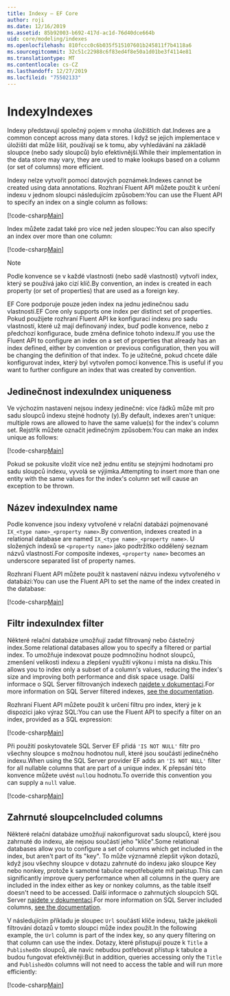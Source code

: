 ```yaml
---
title: Indexy – EF Core
author: roji
ms.date: 12/16/2019
ms.assetid: 85b92003-b692-417d-ac1d-76d40dce664b
uid: core/modeling/indexes
ms.openlocfilehash: 810fccc0c6b035f515107601b245811f7b4118a6
ms.sourcegitcommit: 32c51c22988c6f83ed4f8e50a1d01be3f4114e81
ms.translationtype: MT
ms.contentlocale: cs-CZ
ms.lasthandoff: 12/27/2019
ms.locfileid: "75502133"
---
```

# <a name="indexes"></a><span data-ttu-id="c2252-102">Indexy</span><span class="sxs-lookup"><span data-stu-id="c2252-102">Indexes</span></span>

<span data-ttu-id="c2252-103">Indexy představují společný pojem v mnoha úložištích dat.</span><span class="sxs-lookup"><span data-stu-id="c2252-103">Indexes are a common concept across many data stores.</span></span> <span data-ttu-id="c2252-104">I když se jejich implementace v úložišti dat může lišit, používají se k tomu, aby vyhledávání na základě sloupce (nebo sady sloupců) bylo efektivnější.</span><span class="sxs-lookup"><span data-stu-id="c2252-104">While their implementation in the data store may vary, they are used to make lookups based on a column (or set of columns) more efficient.</span></span>

<span data-ttu-id="c2252-105">Indexy nelze vytvořit pomocí datových poznámek.</span><span class="sxs-lookup"><span data-stu-id="c2252-105">Indexes cannot be created using data annotations.</span></span> <span data-ttu-id="c2252-106">Rozhraní Fluent API můžete použít k určení indexu v jednom sloupci následujícím způsobem:</span><span class="sxs-lookup"><span data-stu-id="c2252-106">You can use the Fluent API to specify an index on a single column as follows:</span></span>

[!code-csharp[Main](../../../samples/core/Modeling/FluentAPI/Index.cs?name=Index&highlight=4)]

<span data-ttu-id="c2252-107">Index můžete zadat také pro více než jeden sloupec:</span><span class="sxs-lookup"><span data-stu-id="c2252-107">You can also specify an index over more than one column:</span></span>

[!code-csharp[Main](../../../samples/core/Modeling/FluentAPI/IndexComposite.cs?name=Composite&highlight=4)]

> [!NOTE]
> <span data-ttu-id="c2252-108">Podle konvence se v každé vlastnosti (nebo sadě vlastností) vytvoří index, který se používá jako cizí klíč.</span><span class="sxs-lookup"><span data-stu-id="c2252-108">By convention, an index is created in each property (or set of properties) that are used as a foreign key.</span></span>
>
> <span data-ttu-id="c2252-109">EF Core podporuje pouze jeden index na jednu jedinečnou sadu vlastností.</span><span class="sxs-lookup"><span data-stu-id="c2252-109">EF Core only supports one index per distinct set of properties.</span></span> <span data-ttu-id="c2252-110">Pokud použijete rozhraní Fluent API ke konfiguraci indexu pro sadu vlastností, které už mají definovaný index, buď podle konvence, nebo z předchozí konfigurace, bude změna definice tohoto indexu.</span><span class="sxs-lookup"><span data-stu-id="c2252-110">If you use the Fluent API to configure an index on a set of properties that already has an index defined, either by convention or previous configuration, then you will be changing the definition of that index.</span></span> <span data-ttu-id="c2252-111">To je užitečné, pokud chcete dále konfigurovat index, který byl vytvořen pomocí konvence.</span><span class="sxs-lookup"><span data-stu-id="c2252-111">This is useful if you want to further configure an index that was created by convention.</span></span>

## <a name="index-uniqueness"></a><span data-ttu-id="c2252-112">Jedinečnost indexu</span><span class="sxs-lookup"><span data-stu-id="c2252-112">Index uniqueness</span></span>

<span data-ttu-id="c2252-113">Ve výchozím nastavení nejsou indexy jedinečné: více řádků může mít pro sadu sloupců indexu stejné hodnoty (y).</span><span class="sxs-lookup"><span data-stu-id="c2252-113">By default, indexes aren't unique: multiple rows are allowed to have the same value(s) for the index's column set.</span></span> <span data-ttu-id="c2252-114">Rejstřík můžete označit jedinečným způsobem:</span><span class="sxs-lookup"><span data-stu-id="c2252-114">You can make an index unique as follows:</span></span>

[!code-csharp[Main](../../../samples/core/Modeling/FluentAPI/IndexUnique.cs?name=IndexUnique&highlight=5)]

<span data-ttu-id="c2252-115">Pokud se pokusíte vložit více než jednu entitu se stejnými hodnotami pro sadu sloupců indexu, vyvolá se výjimka.</span><span class="sxs-lookup"><span data-stu-id="c2252-115">Attempting to insert more than one entity with the same values for the index's column set will cause an exception to be thrown.</span></span>

## <a name="index-name"></a><span data-ttu-id="c2252-116">Název indexu</span><span class="sxs-lookup"><span data-stu-id="c2252-116">Index name</span></span>

<span data-ttu-id="c2252-117">Podle konvence jsou indexy vytvořené v relační databázi pojmenované `IX_<type name>_<property name>`.</span><span class="sxs-lookup"><span data-stu-id="c2252-117">By convention, indexes created in a relational database are named `IX_<type name>_<property name>`.</span></span> <span data-ttu-id="c2252-118">U složených indexů se `<property name>` jako podtržítko oddělený seznam názvů vlastností.</span><span class="sxs-lookup"><span data-stu-id="c2252-118">For composite indexes, `<property name>` becomes an underscore separated list of property names.</span></span>

<span data-ttu-id="c2252-119">Rozhraní Fluent API můžete použít k nastavení názvu indexu vytvořeného v databázi:</span><span class="sxs-lookup"><span data-stu-id="c2252-119">You can use the Fluent API to set the name of the index created in the database:</span></span>

[!code-csharp[Main](../../../samples/core/Modeling/FluentAPI/IndexName.cs?name=IndexName&highlight=5)]

## <a name="index-filter"></a><span data-ttu-id="c2252-120">Filtr indexu</span><span class="sxs-lookup"><span data-stu-id="c2252-120">Index filter</span></span>

<span data-ttu-id="c2252-121">Některé relační databáze umožňují zadat filtrovaný nebo částečný index.</span><span class="sxs-lookup"><span data-stu-id="c2252-121">Some relational databases allow you to specify a filtered or partial index.</span></span> <span data-ttu-id="c2252-122">To umožňuje indexovat pouze podmnožinu hodnot sloupců, zmenšení velikosti indexu a zlepšení využití výkonu i místa na disku.</span><span class="sxs-lookup"><span data-stu-id="c2252-122">This allows you to index only a subset of a column's values, reducing the index's size and improving both performance and disk space usage.</span></span> <span data-ttu-id="c2252-123">Další informace o SQL Server filtrovaných indexech [najdete v dokumentaci](https://docs.microsoft.com/sql/relational-databases/indexes/create-filtered-indexes).</span><span class="sxs-lookup"><span data-stu-id="c2252-123">For more information on SQL Server filtered indexes, [see the documentation](https://docs.microsoft.com/sql/relational-databases/indexes/create-filtered-indexes).</span></span>

<span data-ttu-id="c2252-124">Rozhraní Fluent API můžete použít k určení filtru pro index, který je k dispozici jako výraz SQL:</span><span class="sxs-lookup"><span data-stu-id="c2252-124">You can use the Fluent API to specify a filter on an index, provided as a SQL expression:</span></span>

[!code-csharp[Main](../../../samples/core/Modeling/FluentAPI/IndexFilter.cs?name=IndexFilter&highlight=5)]

<span data-ttu-id="c2252-125">Při použití poskytovatele SQL Server EF přidá `'IS NOT NULL'` filtr pro všechny sloupce s možnou hodnotou null, které jsou součástí jedinečného indexu.</span><span class="sxs-lookup"><span data-stu-id="c2252-125">When using the SQL Server provider EF adds an `'IS NOT NULL'` filter for all nullable columns that are part of a unique index.</span></span> <span data-ttu-id="c2252-126">K přepsání této konvence můžete uvést `null`ou hodnotu.</span><span class="sxs-lookup"><span data-stu-id="c2252-126">To override this convention you can supply a `null` value.</span></span>

[!code-csharp[Main](../../../samples/core/Modeling/FluentAPI/IndexNoFilter.cs?name=IndexNoFilter&highlight=6)]

## <a name="included-columns"></a><span data-ttu-id="c2252-127">Zahrnuté sloupce</span><span class="sxs-lookup"><span data-stu-id="c2252-127">Included columns</span></span>

<span data-ttu-id="c2252-128">Některé relační databáze umožňují nakonfigurovat sadu sloupců, které jsou zahrnuté do indexu, ale nejsou součástí jeho "klíče".</span><span class="sxs-lookup"><span data-stu-id="c2252-128">Some relational databases allow you to configure a set of columns which get included in the index, but aren't part of its "key".</span></span> <span data-ttu-id="c2252-129">To může významně zlepšit výkon dotazů, když jsou všechny sloupce v dotazu zahrnuté do indexu jako sloupce Key nebo nonkey, protože k samotné tabulce nepotřebujete mít pøístup.</span><span class="sxs-lookup"><span data-stu-id="c2252-129">This can significantly improve query performance when all columns in the query are included in the index either as key or nonkey columns, as the table itself doesn't need to be accessed.</span></span> <span data-ttu-id="c2252-130">Další informace o zahrnutých sloupcích SQL Server [najdete v dokumentaci](https://docs.microsoft.com/sql/relational-databases/indexes/create-indexes-with-included-columns).</span><span class="sxs-lookup"><span data-stu-id="c2252-130">For more information on SQL Server included columns, [see the documentation](https://docs.microsoft.com/sql/relational-databases/indexes/create-indexes-with-included-columns).</span></span>

<span data-ttu-id="c2252-131">V následujícím příkladu je sloupec `Url` součástí klíče indexu, takže jakékoli filtrování dotazů v tomto sloupci může index použít.</span><span class="sxs-lookup"><span data-stu-id="c2252-131">In the following example, the `Url` column is part of the index key, so any query filtering on that column can use the index.</span></span> <span data-ttu-id="c2252-132">Dotazy, které přistupují pouze k `Title` a `PublishedOn` sloupců, ale navíc nebudou potřebovat přístup k tabulce a budou fungovat efektivněji:</span><span class="sxs-lookup"><span data-stu-id="c2252-132">But in addition, queries accessing only the `Title` and `PublishedOn` columns will not need to access the table and will run more efficiently:</span></span>

[!code-csharp[Main](../../../samples/core/Modeling/FluentAPI/IndexInclude.cs?name=IndexInclude&highlight=5-9)]
